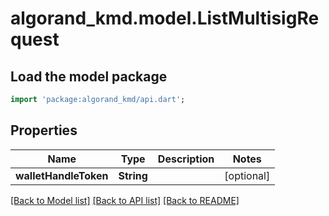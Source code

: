 # algorand_kmd.model.ListMultisigRequest

## Load the model package
```dart
import 'package:algorand_kmd/api.dart';
```

## Properties
Name | Type | Description | Notes
------------ | ------------- | ------------- | -------------
**walletHandleToken** | **String** |  | [optional] 

[[Back to Model list]](../README.md#documentation-for-models) [[Back to API list]](../README.md#documentation-for-api-endpoints) [[Back to README]](../README.md)


